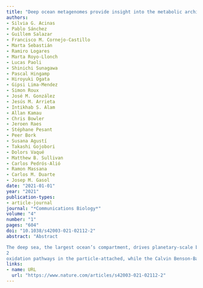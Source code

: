 ```yaml
---
title: "Deep ocean metagenomes provide insight into the metabolic architecture of bathypelagic microbial communities"
authors:
- Silvia G. Acinas
- Pablo Sánchez
- Guillem Salazar
- Francisco M. Cornejo-Castillo
- Marta Sebastián
- Ramiro Logares
- Marta Royo-Llonch
- Lucas Paoli
- Shinichi Sunagawa
- Pascal Hingamp
- Hiroyuki Ogata
- Gipsi Lima-Mendez
- Simon Roux
- José M. González
- Jesús M. Arrieta
- Intikhab S. Alam
- Allan Kamau
- Chris Bowler
- Jeroen Raes
- Stéphane Pesant
- Peer Bork
- Susana Agustí
- Takashi Gojobori
- Dolors Vaqué
- Matthew B. Sullivan
- Carlos Pedrós-Alió
- Ramon Massana
- Carlos M. Duarte
- Josep M. Gasol
date: "2021-01-01"
year: "2021"
publication-types:
- article-journal
journal: "*Communications Biology*"
volume: "4"
number: "1"
pages: "604"
doi: "10.1038/s42003-021-02112-2"
abstract: "Abstract

The deep sea, the largest ocean’s compartment, drives planetary-scale biogeochemical cycling. Yet, the functional exploration of its microbial communities lags far behind other environments. Here we analyze 58 metagenomes from tropical and subtropical deep oceans to generate the Malaspina Gene Database. Free-living or particle-attached lifestyles drive functional differences in bathypelagic prokaryotic communities, regardless of their biogeography. Ammonia and CO oxidation pathways are enriched in the free-living microbial communities and dissimilatory nitrate reduction to ammonium and H
2
oxidation pathways in the particle-attached, while the Calvin Benson-Bassham cycle is the most prevalent inorganic carbon fixation pathway in both size fractions. Reconstruction of the Malaspina Deep Metagenome-Assembled Genomes reveals unique non-cyanobacterial diazotrophic bacteria and chemolithoautotrophic prokaryotes. The widespread potential to grow both autotrophically and heterotrophically suggests that mixotrophy is an ecologically relevant trait in the deep ocean. These results expand our understanding of the functional microbial structure and metabolic capabilities of the largest Earth aquatic ecosystem."
links:
- name: URL
  url: "https://www.nature.com/articles/s42003-021-02112-2"
---
```

